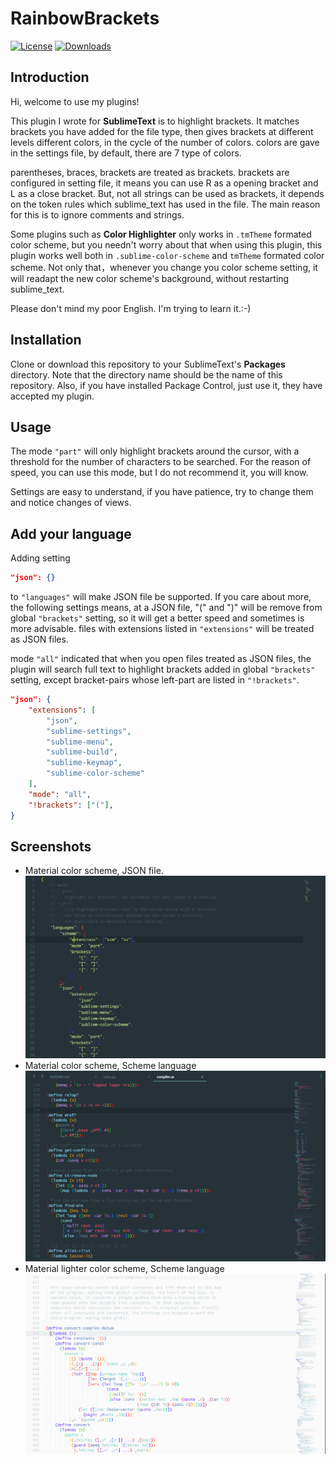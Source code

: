 # RainbowBrackets

[![License][license-image]](/LICENSE)
[![Downloads][packagecontrol-image]][packagecontrol-link]


## Introduction

Hi, welcome to use my plugins!

This plugin I wrote for **SublimeText** is to highlight brackets. It matches brackets you have added for the file type, then gives brackets at different levels different colors, in the cycle of the number of colors. colors are gave in the settings file, by default, there are 7 type of colors.

parentheses, braces, brackets are treated as brackets. brackets are configured in setting file, it means you can use R as a opening bracket and L as a close bracket. But, not all strings can be used as brackets, it depends on the token rules which sublime_text has used in the file. The main reason for this is to ignore comments and strings.

Some plugins such as **Color Highlighter** only works in `.tmTheme` formated color scheme, but you needn't worry about that when using this plugin, this plugin works well both in `.sublime-color-scheme` and `tmTheme` formated color scheme. Not only that，whenever you change you color scheme setting, it will readapt the new color scheme's background, without restarting sublime_text.

Please don't mind my poor English. I'm trying to learn it.:-)


## Installation

Clone or download this repository to your SublimeText's **Packages** directory.
Note that the directory name should be the name of this repository.
Also, if you have installed Package Control, just use it, they have accepted my plugin.


## Usage

The mode `"part"` will only highlight brackets around the cursor, with a threshold for the number of characters to be searched. For the reason of speed, you can use this mode, but I do not recommend it, you will know.

Settings are easy to understand, if you have patience, try to change them and notice changes of views.

## Add your language

Adding setting
```json
"json": {}
```
to `"languages"` will make JSON file be supported. If you care about more, the following settings means, at a JSON file, "(" and ")" will be remove from global `"brackets"` setting, so it will get a better speed and sometimes is more advisable.
files with extensions listed in `"extensions"` will be treated as JSON files.

mode `"all"` indicated that when you open files treated as JSON files, the plugin will search full text to highlight brackets added in global `"brackets"` setting, except bracket-pairs whose left-part are listed in `"!brackets"`.

```json
"json": {
    "extensions": [
        "json",
        "sublime-settings",
        "sublime-menu",
        "sublime-build",
        "sublime-keymap",
        "sublime-color-scheme"
    ],
    "mode": "all",
    "!brackets": ["("],
}
```


## Screenshots

- Material color scheme, JSON file.
  ![](images/material-json.png)
- Material color scheme, Scheme language
  ![](images/material-scheme.png)
- Material lighter color scheme, Scheme language
  ![](images/material-lighter.png)


[license-image]: https://img.shields.io/badge/license-MIT-blue.svg
[packagecontrol-image]: https://img.shields.io/packagecontrol/dt/RainbowBrackets.svg
[packagecontrol-link]: https://packagecontrol.io/packages/RainbowBrackets
